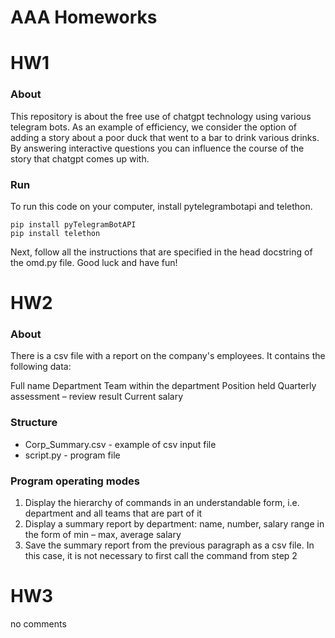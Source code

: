 # AAA Homeworks

# HW1
### About
This repository is about the free use of chatgpt technology using various telegram bots.  As an example of efficiency, we consider the option of adding a story about a poor duck that went to a bar to drink various drinks.  By answering interactive questions you can influence the course of the story that chatgpt comes up with.

### Run
To run this code on your computer, install pytelegrambotapi and telethon.  
```
pip install pyTelegramBotAPI
pip install telethon
```
Next, follow all the instructions that are specified in the head docstring of the omd.py file.
Good luck and have fun! 

# HW2
### About
There is a csv file with a report on the company's employees. It contains the following data:

Full name
Department
Team within the department
Position held
Quarterly assessment – review result
Current salary

### Structure
* Corp_Summary.csv - example of csv input file
* script.py - program file

### Program operating modes
1. Display the hierarchy of commands in an understandable form, i.e. department and all teams that are part of it
2. Display a summary report by department: name, number, salary range in the form of min – max, average salary
3. Save the summary report from the previous paragraph as a csv file. In this case, it is not necessary to first call the command from step 2

# HW3
no comments

